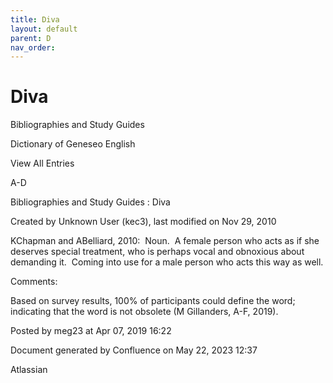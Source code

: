 ```yaml
---
title: Diva
layout: default
parent: D
nav_order:
---
```


# Diva

Bibliographies and Study Guides

Dictionary of Geneseo English

View All Entries

A-D

Bibliographies and Study Guides : Diva

Created by  Unknown User (kec3), last modified on Nov 29, 2010

KChapman and ABelliard, 2010:  Noun.  A female person who acts as if she deserves special treatment, who is perhaps vocal and obnoxious about demanding it.  Coming into use for a male person who acts this way as well.

Comments:

Based on survey results, 100% of participants could define the word; indicating that the word is not obsolete (M Gillanders, A-F, 2019).

Posted by meg23 at Apr 07, 2019 16:22

Document generated by Confluence on May 22, 2023 12:37

Atlassian
